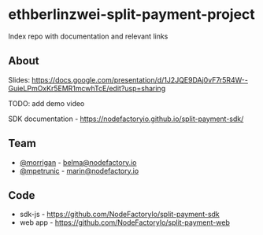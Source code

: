 # ethberlinzwei-split-payment-project
Index repo with documentation and relevant links



## About

Slides:
https://docs.google.com/presentation/d/1J2JQE9DAj0vF7r5R4W--GuieLPmOxKr5EMR1mcwhTcE/edit?usp=sharing

TODO: add demo video

SDK documentation - https://nodefactoryio.github.io/split-payment-sdk/

## Team

- [@morrigan](https://github.com/morrigan) - belma@nodefactory.io
- [@mpetrunic](https://github.com/mpetrunic) - marin@nodefactory.io

## Code

- sdk-js - https://github.com/NodeFactoryIo/split-payment-sdk
- web app - https://github.com/NodeFactoryIo/split-payment-web
